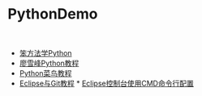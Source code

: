 # PythonDemo
 
* [笨方法学Python](https://wizardforcel.gitbooks.io/lpthw/content/5.html)
* [廖雪峰Python教程](http://www.liaoxuefeng.com/wiki/0014316089557264a6b348958f449949df42a6d3a2e542c000)
* [Python菜鸟教程](http://www.runoob.com/python3/python3-tutorial.html)
* [Eclipse与Git教程](http://blog.csdn.net/u014079773/article/details/51595127)
* [Eclipse控制台使用CMD命令行配置](http://blog.csdn.net/xyb890826/article/details/41965935)
